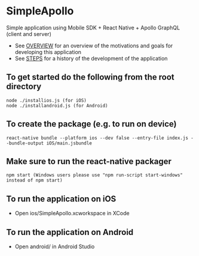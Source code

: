 # SimpleApollo
Simple application using Mobile SDK + React Native + Apollo GraphQL (client and server)
- See [OVERVIEW](https://github.com/wmathurin/SimpleApollo/blob/dev/OVERVIEW.md) for an overview of the motivations and goals for developing this application
- See [STEPS](https://github.com/wmathurin/SimpleApollo/blob/dev/STEPS.md) for a history of the development of the application

## To get started do the following from the root directory
``` shell
node ./installios.js (for iOS)
node ./installandroid.js (for Android)
```
## To create the package (e.g. to run on device)
```shell
react-native bundle --platform ios --dev false --entry-file index.js --bundle-output iOS/main.jsbundle
```

## Make sure to run the react-native packager
```shell
npm start (Windows users please use "npm run-script start-windows" instead of npm start)
```

## To run the application on iOS
* Open ios/SimpleApollo.xcworkspace in XCode

## To run the application on Android
* Open android/ in Android Studio


